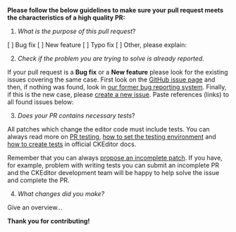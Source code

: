**Please follow the below guidelines to make sure your pull request meets the characteristics of a high quality PR:**

1. *What is the purpose of this pull request*?

[ ] Bug fix
[ ] New feature
[ ] Typo fix
[ ] Other, please explain:

2. *Check if the problem you are trying to solve is already reported*.

If your pull request is a **Bug fix** or a **New feature** please look for the existing issues covering the same case.
First look on the [GitHub issue page](https://github.com/ckeditor/ckeditor-dev/issues) and then, if nothing was found,
look in [our former bug reporting system](http://dev.ckeditor.com).
Finally, if this is the new case, please [create a new issue](https://github.com/ckeditor/ckeditor-dev/issues/new).
Paste references (links) to all found issues below:

3. *Does your PR contains necessary tests*?

All patches which change the editor code must include tests. You can always read more
on [PR testing](http://docs.ckeditor.com/#!/guide/dev_contributing_code-section-tests),
[how to set the testing environment](http://docs.ckeditor.com/#!/guide/dev_tests) and
[how to create tests](http://docs.ckeditor.com/#!/guide/dev_tests-section-creating-your-own-test)
in official CKEditor docs.

Remember that you can always [propose an incomplete patch](http://docs.ckeditor.com/#!/guide/dev_contributing_code-section-proposing-incomplete-patches).
If you have, for example, problem with writing tests you can submit an incomplete PR and the CKEditor development team will
be happy to help solve the issue and complete the PR.

4. *What changes did you make?*

Give an overview...

**Thank you for contributing!**

